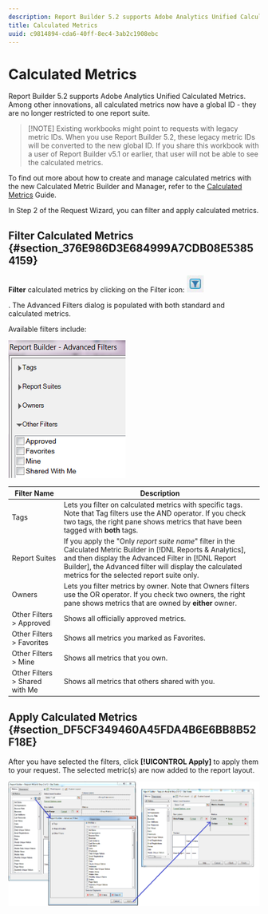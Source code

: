 ```yaml
---
description: Report Builder 5.2 supports Adobe Analytics Unified Calculated Metrics. Among other innovations, all calculated metrics now have a global ID - they are no longer restricted to one report suite.
title: Calculated Metrics
uuid: c9814894-cda6-40ff-8ec4-3ab2c1908ebc
---
```


# Calculated Metrics

Report Builder 5.2 supports Adobe Analytics Unified Calculated Metrics. Among other innovations, all calculated metrics now have a global ID - they are no longer restricted to one report suite.

>[!NOTE] Existing workbooks might point to requests with legacy metric IDs. When you use Report Builder 5.2, these legacy metric IDs will be converted to the new global ID. If you share this workbook with a user of Report Builder v5.1 or earlier, that user will not be able to see the calculated metrics.

To find out more about how to create and manage calculated metrics with the new Calculated Metric Builder and Manager, refer to the [Calculated Metrics](https://docs.adobe.com/content/help/en/analytics/components/calculated-metrics/cm-overview.html) Guide.

In Step 2 of the Request Wizard, you can filter and apply calculated metrics.

## Filter Calculated Metrics {#section_376E986D3E684999A7CDB08E53854159}

**Filter** calculated metrics by clicking on the Filter icon:  ![](assets/segment_filter.png)

. The Advanced Filters dialog is populated with both standard and calculated metrics.

Available filters include:

![](assets/advanced_filters.png)

|  Filter Name  | Description  |
|---|---|
|  Tags  |Lets you filter on calculated metrics with specific tags. Note that Tag filters use the AND operator. If you check two tags, the right pane shows metrics that have been tagged with **both** tags.  |
|  Report Suites  |If you apply the "Only *report suite name*" filter in the Calculated Metric Builder in [!DNL Reports & Analytics], and then display the Advanced Filter in [!DNL Report Builder], the Advanced filter will display the calculated metrics for the selected report suite only.  |
|  Owners  |Lets you filter metrics by owner. Note that Owners filters use the OR operator. If you check two owners, the right pane shows metrics that are owned by **either** owner.  |
|  Other Filters > Approved  | Shows all officially approved metrics.  |
|  Other Filters > Favorites  | Shows all metrics you marked as Favorites.  |
|  Other Filters > Mine  | Shows all metrics that you own.  |
|  Other Filters > Shared with Me  | Shows all metrics that others shared with you.  |

## Apply Calculated Metrics {#section_DF5CF349460A45FDA4B6E6BB8B52F18E}

After you have selected the filters, click **[!UICONTROL Apply]** to apply them to your request. The selected metric(s) are now added to the report layout.

![](assets/filtering_for_metric.png)

